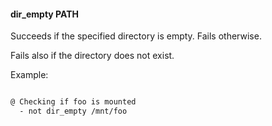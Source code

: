 #### dir_empty PATH

Succeeds if the specified directory is empty. Fails otherwise.

Fails also if the directory does not exist.

Example:

```bash

@ Checking if foo is mounted
  - not dir_empty /mnt/foo

```
